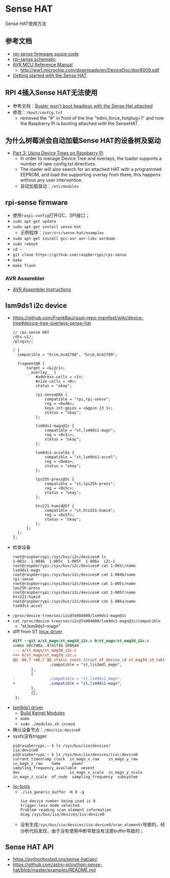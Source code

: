 # Sense HAT

Sense HAT使用方法

## 参考文档

* [rpi-sense firmware souce code](https://github.com/raspberrypi/rpi-sense)
* [rpi-sense schematic](https://www.raspberrypi.org/documentation/hardware/sense-hat/images/Sense-HAT-V1_0.pdf)
* [AVR MCU Reference Manual](https://www.microchip.com/wwwproducts/en/ATTINY88)
  * http://ww1.microchip.com/downloads/en/DeviceDoc/doc8008.pdf
* [Getting started with the Sense HAT](https://projects.raspberrypi.org/en/projects/getting-started-with-the-sense-hat)

## RPI 4插入Sense HAT无法使用

* 参考文档：[Buster won't boot headless with the Sense Hat attached](https://www.raspberrypi.org/forums/viewtopic.php?t=243949)
* 修改：`/boot/config.txt`
  * removed the "#" in front of the line "hdmi_force_hotplug=1" and now the Raspberry Pi is booting attached with the SenseHAT.

## 为什么树莓派会自动加载Sense HAT的设备树及驱动

* [Part 3: Using Device Trees on Raspberry Pi](https://www.raspberrypi.org/documentation/configuration/device-tree.md)
  * In order to manage Device Tree and overlays, the loader supports a number of new config.txt directives.
  * The loader will also search for an attached HAT with a programmed EEPROM, and load the supporting overlay from there; this happens without any user intervention.
  * 自动加载驱动：`/etc/modules`

## rpi-sense firmware 

* 使用`raspi-config`打开I2C、SPI接口；
* `sudo apt-get update`
* `sudo apt-get install sense-hat`
  * 示例程序：`/usr/src/sense-hat/examples`
* `sudo apt-get install gcc-avr avr-libc avrdude`
* `sudo reboot`
* `cd ~`
* `git clone https://github.com/raspberrypi/rpi-sense`
* `make`
* `make flash`

### AVR Assembler

* [AVR Assembler Instructions](https://www.microchip.com/webdoc/avrassembler/avrassembler.wb_BRBC.html)

## lsm9ds1 i2c device

* https://github.com/FrankBau/raspi-repo-manifest/wiki/device-tree#device-tree-overlays-sense-hat
  ```
  // rpi-sense HAT
  /dts-v1/;
  /plugin/;
  
  / {
  	compatible = "brcm,bcm2708", "brcm,bcm2709";
  
  	fragment@0 {
  		target = <&i2c1>;
  		__overlay__ {
  			#address-cells = <1>;
  			#size-cells = <0>;
  			status = "okay";
  
  			rpi-sense@46 {
  				compatible = "rpi,rpi-sense";
  				reg = <0x46>;
  				keys-int-gpios = <&gpio 23 1>;
  				status = "okay";
  			};
  
  			lsm9ds1-magn@1c {
  				compatible = "st,lsm9ds1-magn";
  				reg = <0x1c>;
  				status = "okay";
  			};
  
  			lsm9ds1-accel6a {
  				compatible = "st,lsm9ds1-accel";
  				reg = <0x6a>;
  				status = "okay";
  			};
  
  			lps25h-press@5c {
  				compatible = "st,lps25h-press";
  				reg = <0x5c>;
  				status = "okay";
  			};
  
  			hts221-humid@5f {
  				compatible = "st,hts221-humid";
  				reg = <0x5f>;
  				status = "okay";
  			};
  		};
  	};
  };
  ```
* 检查设备
  ```
  root@raspberrypi:/sys/bus/i2c/devices# ls
  1-001c  1-0046  1-005c  1-005f  1-006a  i2c-1
  root@raspberrypi:/sys/bus/i2c/devices# cat 1-001c/name
  lsm9ds1-magn
  root@raspberrypi:/sys/bus/i2c/devices# cat 1-0046/name
  rpi-sense
  root@raspberrypi:/sys/bus/i2c/devices# cat 1-005c/name
  lps25h-press
  root@raspberrypi:/sys/bus/i2c/devices# cat 1-005f/name
  hts221-humid
  root@raspberrypi:/sys/bus/i2c/devices# cat 1-006a/name
  lsm9ds1-accel
  ```
* `/proc/device-tree/soc/i2c@7e804000/lsm9ds1-magn@1c`
* `cat /proc/device-tree/soc/i2c@7e804000/lsm9ds1-magn@1c/compatible`
  * "st,lsm9ds1-magn"
* diff from ST [linux driver](https://www.st.com/en/mems-and-sensors/lsm9ds1.html#)
  ```diff
  diff --git a/st_magn/st_mag3d_i2c.c b/st_magn/st_mag3d_i2c.c
  index e8c7d0a..4741f3b 100644
  --- a/st_magn/st_mag3d_i2c.c
  +++ b/st_magn/st_mag3d_i2c.c
  @@ -66,7 +66,7 @@ static const struct of_device_id st_mag3d_id_table[] = {
                  .compatible = "st,lis3mdl_magn",
          },
          {
  -               .compatible = "st,lsm9ds1_magn",
  +               .compatible = "st,lsm9ds1-magn",
          },
          {},
   };
  ```
* [lsm9ds1 driver](https://github.com/ZengjfOS/RaspberryPi/tree/lsm9ds1_driver)
  * [Build Kernel Modules](0024_Kernel_Modules.md)
  * `make`
  * `sudo ./modules.sh insmod`
* 确认设备节点：`/dev/iio:device0`
* sysfs没有trigger
  ```
  pi@raspberrypi:~ $ ls /sys/bus/iio/devices/
  iio:device0
  pi@raspberrypi:~ $ ls /sys/bus/iio/devices/iio\:device0
  current_timestamp_clock  in_magn_x_raw    in_magn_y_raw    in_magn_z_raw    name     power               sampling_frequency_available  uevent
  dev                      in_magn_x_scale  in_magn_y_scale  in_magn_z_scale  of_node  sampling_frequency  subsystem
  ```
* [iio-tools](https://github.com/ZengjfOS/iio-tools)
  * `./iio_generic_buffer -N 0 -g`
    ```
    iio device number being used is 0
    trigger-less mode selected
    Problem reading scan element information
    diag /sys/bus/iio/devices/iio:device0
    ```
  * 没有生成`/sys/bus/iio/devices/iio:device0/scan_elements`导致的，经分析代码发现，由于没有使用中断导致没有注册buffer导致的；

## Sense HAT API

* https://pythonhosted.org/sense-hat/api/
* https://github.com/astro-pi/python-sense-hat/blob/master/examples/README.md

